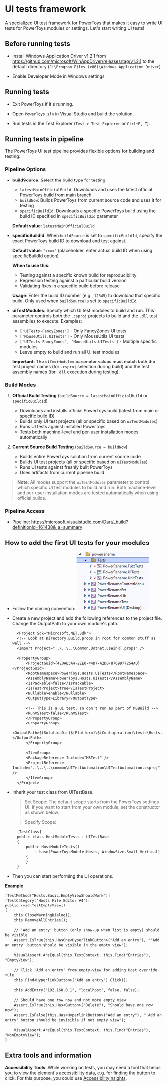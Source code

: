 # UI tests framework

 A specialized UI test framework for PowerToys that makes it easy to write UI tests for PowerToys modules or settings. Let's start writing UI tests!

## Before running tests  

- Install Windows Application Driver v1.2.1 from https://github.com/microsoft/WinAppDriver/releases/tag/v1.2.1 to the default directory (`C:\Program Files (x86)\Windows Application Driver`)

- Enable Developer Mode in Windows settings

## Running tests

- Exit PowerToys if it's running.

- Open `PowerToys.sln` in Visual Studio and build the solution.

- Run tests in the Test Explorer (`Test > Test Explorer` or `Ctrl+E, T`).

## Running tests in pipeline

The PowerToys UI test pipeline provides flexible options for building and testing:

### Pipeline Options

- **buildSource**: Select the build type for testing:
  - `latestMainOfficialBuild`: Downloads and uses the latest official PowerToys build from main branch
  - `buildNow`: Builds PowerToys from current source code and uses it for testing
  - `specificBuildId`: Downloads a specific PowerToys build using the build ID specified in `specificBuildId` parameter

  **Default value**: `latestMainOfficialBuild`

- **specificBuildId**: When `buildSource` is set to `specificBuildId`, specify the exact PowerToys build ID to download and test against.

  **Default value**: `"xxxx"` (placeholder, enter actual build ID when using specificBuildId option)
  
  **When to use this**:
  - Testing against a specific known build for reproducibility
  - Regression testing against a particular build version
  - Validating fixes in a specific build before release
  
  **Usage**: Enter the build ID number (e.g., `12345`) to download that specific build. Only used when `buildSource` is set to `specificBuildId`.

- **uiTestModules**: Specify which UI test modules to build and run. This parameter controls both the `.csproj` projects to build and the `.dll` test assemblies to execute. Examples:
  - `['UITests-FancyZones']` - Only FancyZones UI tests
  - `['MouseUtils.UITests']` - Only MouseUtils UI tests
  - `['UITests-FancyZones', 'MouseUtils.UITests']` - Multiple specific modules
  - Leave empty to build and run all UI test modules

  **Important**: The `uiTestModules` parameter values must match both the test project names (for `.csproj` selection during build) and the test assembly names (for `.dll` execution during testing).

### Build Modes

1. **Official Build Testing** (`buildSource = latestMainOfficialBuild` or `specificBuildId`)
   - Downloads and installs official PowerToys build (latest from main or specific build ID)
   - Builds only UI test projects (all or specific based on `uiTestModules`)
   - Runs UI tests against installed PowerToys
   - Tests both machine-level and per-user installation modes automatically

2. **Current Source Build Testing** (`buildSource = buildNow`)
   - Builds entire PowerToys solution from current source code
   - Builds UI test projects (all or specific based on `uiTestModules`)
   - Runs UI tests against freshly built PowerToys
   - Uses artifacts from current pipeline build

> **Note**: All modes support the `uiTestModules` parameter to control which specific UI test modules to build and run. Both machine-level and per-user installation modes are tested automatically when using official builds.

### Pipeline Access
- Pipeline: https://microsoft.visualstudio.com/Dart/_build?definitionId=161438&_a=summary

## How to add the first UI tests for your modules
- Follow the naming convention: ![{ModuleFolder}/Tests/{ModuleName}-{TestType(Fuzz/UI/Unit)}Tests](images/uitests/naming.png)
- Create a new project and add the following references to the project file. Change the OutputPath to your own module's path.
  ```
    <Project Sdk="Microsoft.NET.Sdk">
    <!-- Look at Directory.Build.props in root for common stuff as well -->
    <Import Project="..\..\..\Common.Dotnet.CsWinRT.props" />

    <PropertyGroup>
        <ProjectGuid>{4E0AE3A4-2EE0-44D7-A2D0-8769977254A0}</ProjectGuid>
        <RootNamespace>PowerToys.Hosts.UITests</RootNamespace>
        <AssemblyName>PowerToys.Hosts.UITests</AssemblyName>
        <IsPackable>false</IsPackable>
        <IsTestProject>true</IsTestProject>
        <Nullable>enable</Nullable>
        <OutputType>Library</OutputType>

        <!-- This is a UI test, so don't run as part of MSBuild -->
        <RunVSTest>false</RunVSTest>
        </PropertyGroup>
        <PropertyGroup>
        <OutputPath>$(SolutionDir)$(Platform)\$(Configuration)\tests\Hosts.UITests\</OutputPath>
        </PropertyGroup>

        <ItemGroup>
        <PackageReference Include="MSTest" />
        <ProjectReference Include="..\..\..\common\UITestAutomation\UITestAutomation.csproj" />
        </ItemGroup>
    </Project>

  ```
- Inherit your test class from UITestBase.
  >Set Scope: The default scope starts from the PowerToys settings UI. If you want to start from your own module, set the constructor as shown below:
  
  >Specify Scope:
  ```
    [TestClass]
    public class HostModuleTests : UITestBase
    {
        public HostModuleTests()
            : base(PowerToysModule.Hosts, WindowSize.Small_Vertical)
        {
        }
    }
  ```

- Then you can start performing the UI operations.

**Example**
```
[TestMethod("Hosts.Basic.EmptyViewShouldWork")]
[TestCategory("Hosts File Editor #4")]
public void TestEmptyView()
{
    this.CloseWarningDialog();
    this.RemoveAllEntries();

    // 'Add an entry' button (only show-up when list is empty) should be visible
    Assert.IsTrue(this.HasOne<HyperlinkButton>("Add an entry"), "'Add an entry' button should be visible in the empty view");

    VisualAssert.AreEqual(this.TestContext, this.Find("Entries"), "EmptyView");

    // Click 'Add an entry' from empty-view for adding Host override rule
    this.Find<HyperlinkButton>("Add an entry").Click();

    this.AddEntry("192.168.0.1", "localhost", false, false);

    // Should have one row now and not more empty view
    Assert.IsTrue(this.Has<Button>("Delete"), "Should have one row now");
    Assert.IsFalse(this.Has<HyperlinkButton>("Add an entry"), "'Add an entry' button should be invisible if not empty view");

    VisualAssert.AreEqual(this.TestContext, this.Find("Entries"), "NonEmptyView");
}
```

## Extra tools and information

 **Accessibility Tools**:
While working on tests, you may need a tool that helps you to view the element's accessibility data, e.g. for finding the button to click. For this purpose, you could use [AccessibilityInsights](https://accessibilityinsights.io/docs/windows/overview).
